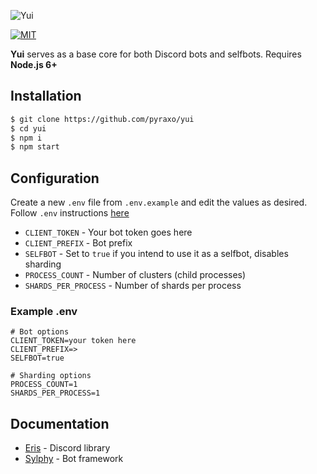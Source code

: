 ![Yui](https://i.pyraxo.moe/1h1yRfaU8aGzXX9V1PUgwp2G6l7VrePg.gif)

[![MIT](https://img.shields.io/badge/license-MIT-blue.svg)](https://raw.githubusercontent.com/kukogei/iris/master/LICENSE)

**Yui** serves as a base core for both Discord bots and selfbots. Requires **Node.js 6+**

## Installation
```bash
$ git clone https://github.com/pyraxo/yui
$ cd yui
$ npm i
$ npm start
```

## Configuration
Create a new `.env` file from `.env.example` and edit the values as desired. Follow `.env` instructions [here](https://www.npmjs.com/package/dotenv-safe)
* `CLIENT_TOKEN` - Your bot token goes here
* `CLIENT_PREFIX` - Bot prefix
* `SELFBOT` - Set to `true` if you intend to use it as a selfbot, disables sharding
* `PROCESS_COUNT` - Number of clusters (child processes)
* `SHARDS_PER_PROCESS` - Number of shards per process

### Example .env
```
# Bot options
CLIENT_TOKEN=your token here
CLIENT_PREFIX=>
SELFBOT=true

# Sharding options
PROCESS_COUNT=1
SHARDS_PER_PROCESS=1
```

## Documentation
* [Eris](https://abal.moe/Eris/docs) - Discord library
* [Sylphy](https://github.com/pyraxo/sylphy/wiki) - Bot framework
